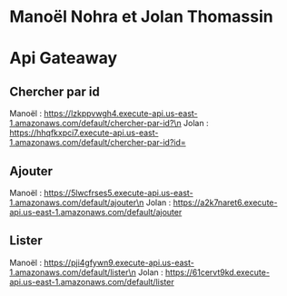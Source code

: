 # Manoël Nohra et Jolan Thomassin

# Api Gateaway 
## Chercher par id
Manoël :
https://lzkppvwgh4.execute-api.us-east-1.amazonaws.com/default/chercher-par-id?\n
Jolan :
https://hhqfkxpci7.execute-api.us-east-1.amazonaws.com/default/chercher-par-id?id=

## Ajouter
Manoël :
https://5lwcfrses5.execute-api.us-east-1.amazonaws.com/default/ajouter\n
Jolan :
https://a2k7naret6.execute-api.us-east-1.amazonaws.com/default/ajouter

## Lister
Manoël :
https://pji4gfywn9.execute-api.us-east-1.amazonaws.com/default/lister\n
Jolan :
https://61cervt9kd.execute-api.us-east-1.amazonaws.com/default/lister
